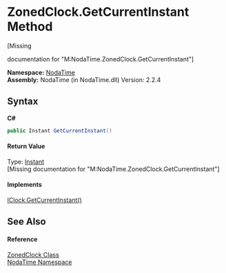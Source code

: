 # ZonedClock.GetCurrentInstant Method 
 

\[Missing <summary> documentation for "M:NodaTime.ZonedClock.GetCurrentInstant"\]

**Namespace:**&nbsp;<a href="N_NodaTime">NodaTime</a><br />**Assembly:**&nbsp;NodaTime (in NodaTime.dll) Version: 2.2.4

## Syntax

**C#**<br />
``` C#
public Instant GetCurrentInstant()
```


#### Return Value
Type: <a href="T_NodaTime_Instant">Instant</a><br />\[Missing <returns> documentation for "M:NodaTime.ZonedClock.GetCurrentInstant"\]

#### Implements
<a href="M_NodaTime_IClock_GetCurrentInstant">IClock.GetCurrentInstant()</a><br />

## See Also


#### Reference
<a href="T_NodaTime_ZonedClock">ZonedClock Class</a><br /><a href="N_NodaTime">NodaTime Namespace</a><br />